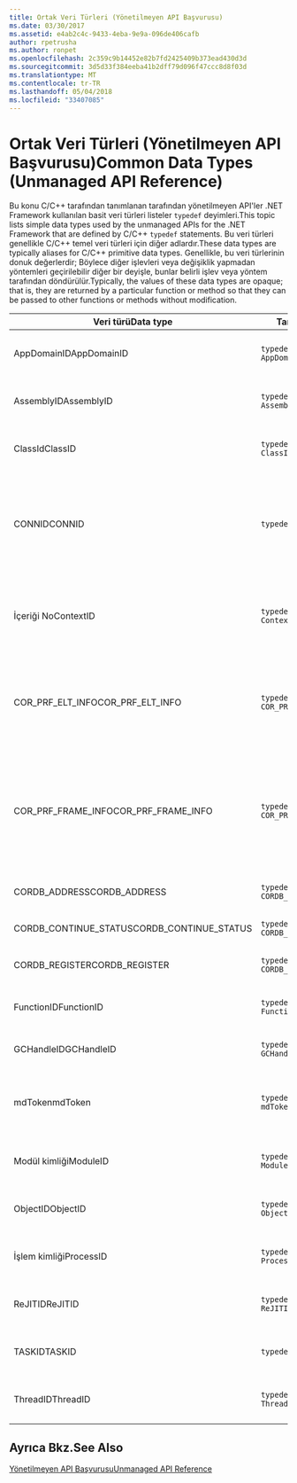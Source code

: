 ```yaml
---
title: Ortak Veri Türleri (Yönetilmeyen API Başvurusu)
ms.date: 03/30/2017
ms.assetid: e4ab2c4c-9433-4eba-9e9a-096de406cafb
author: rpetrusha
ms.author: ronpet
ms.openlocfilehash: 2c359c9b14452e82b7fd2425409b373ead430d3d
ms.sourcegitcommit: 3d5d33f384eeba41b2dff79d096f47ccc8d8f03d
ms.translationtype: MT
ms.contentlocale: tr-TR
ms.lasthandoff: 05/04/2018
ms.locfileid: "33407085"
---
```

# <a name="common-data-types-unmanaged-api-reference"></a><span data-ttu-id="52938-102">Ortak Veri Türleri (Yönetilmeyen API Başvurusu)</span><span class="sxs-lookup"><span data-stu-id="52938-102">Common Data Types (Unmanaged API Reference)</span></span>
<span data-ttu-id="52938-103">Bu konu C/C++ tarafından tanımlanan tarafından yönetilmeyen API'ler .NET Framework kullanılan basit veri türleri listeler `typedef` deyimleri.</span><span class="sxs-lookup"><span data-stu-id="52938-103">This topic lists simple data types used by the unmanaged APIs for the .NET Framework that are defined by C/C++ `typedef` statements.</span></span> <span data-ttu-id="52938-104">Bu veri türleri genellikle C/C++ temel veri türleri için diğer adlardır.</span><span class="sxs-lookup"><span data-stu-id="52938-104">These data types are typically aliases for C/C++ primitive data types.</span></span> <span data-ttu-id="52938-105">Genellikle, bu veri türlerinin donuk değerlerdir; Böylece diğer işlevleri veya değişiklik yapmadan yöntemleri geçirilebilir diğer bir deyişle, bunlar belirli işlev veya yöntem tarafından döndürülür.</span><span class="sxs-lookup"><span data-stu-id="52938-105">Typically, the values of these data types are opaque; that is, they are returned by a particular function or method so that they can be passed to other functions or methods without modification.</span></span>  
  
|<span data-ttu-id="52938-106">Veri türü</span><span class="sxs-lookup"><span data-stu-id="52938-106">Data type</span></span>|<span data-ttu-id="52938-107">Tanım</span><span class="sxs-lookup"><span data-stu-id="52938-107">Definition</span></span>|<span data-ttu-id="52938-108">Tanımlanan</span><span class="sxs-lookup"><span data-stu-id="52938-108">Defined in</span></span>|<span data-ttu-id="52938-109">Açıklama</span><span class="sxs-lookup"><span data-stu-id="52938-109">Description</span></span>|  
|---------------|----------------|----------------|-----------------|  
|<span data-ttu-id="52938-110">AppDomainID</span><span class="sxs-lookup"><span data-stu-id="52938-110">AppDomainID</span></span>|`typedef UINT_PTR AppDomainID;`|<span data-ttu-id="52938-111">corprof.h</span><span class="sxs-lookup"><span data-stu-id="52938-111">corprof.h</span></span>|<span data-ttu-id="52938-112">Uygulama etki alanı tanımlayıcısı.</span><span class="sxs-lookup"><span data-stu-id="52938-112">The identifier of an application domain.</span></span>|  
|<span data-ttu-id="52938-113">AssemblyID</span><span class="sxs-lookup"><span data-stu-id="52938-113">AssemblyID</span></span>|`typedef UINT_PTR AssemblyID;`|<span data-ttu-id="52938-114">corprof.h</span><span class="sxs-lookup"><span data-stu-id="52938-114">corprof.h</span></span>|<span data-ttu-id="52938-115">Bir derleme tanımlayıcı.</span><span class="sxs-lookup"><span data-stu-id="52938-115">The identifier of an assembly.</span></span>|  
|<span data-ttu-id="52938-116">ClassId</span><span class="sxs-lookup"><span data-stu-id="52938-116">ClassID</span></span>|`typedef UINT_PTR ClassID;`|<span data-ttu-id="52938-117">corprof.h</span><span class="sxs-lookup"><span data-stu-id="52938-117">corprof.h</span></span>|<span data-ttu-id="52938-118">Yönetilen sınıf tanımlayıcısı.</span><span class="sxs-lookup"><span data-stu-id="52938-118">The identifier of a managed class.</span></span>|  
|<span data-ttu-id="52938-119">CONNID</span><span class="sxs-lookup"><span data-stu-id="52938-119">CONNID</span></span>|`typedef DWORD CONNID;`|<span data-ttu-id="52938-120">cordebug.h, mscoree.h</span><span class="sxs-lookup"><span data-stu-id="52938-120">cordebug.h, mscoree.h</span></span>|<span data-ttu-id="52938-121">Microsoft SQL Server örneğine bağlı bir iş parçacığı için bağlantı kimliği.</span><span class="sxs-lookup"><span data-stu-id="52938-121">The connection identifier for a thread that is connected to an instance of Microsoft SQL Server.</span></span>|  
|<span data-ttu-id="52938-122">İçeriği No</span><span class="sxs-lookup"><span data-stu-id="52938-122">ContextID</span></span>|`typedef UINT_PTR ContextID;`|<span data-ttu-id="52938-123">corprof.h</span><span class="sxs-lookup"><span data-stu-id="52938-123">corprof.h</span></span>|<span data-ttu-id="52938-124">Belirli bir yönetilen iş parçacığı ile ilişkili Bağlam tanıtıcısı.</span><span class="sxs-lookup"><span data-stu-id="52938-124">The identifier of the context associated with a particular managed thread.</span></span>|  
|<span data-ttu-id="52938-125">COR_PRF_ELT_INFO</span><span class="sxs-lookup"><span data-stu-id="52938-125">COR_PRF_ELT_INFO</span></span>|`typedef UINT_PTR COR_PRF_ELT_INFO;`|<span data-ttu-id="52938-126">corprof.h</span><span class="sxs-lookup"><span data-stu-id="52938-126">corprof.h</span></span>|<span data-ttu-id="52938-127">Belirli Yığın çerçevesi ilgili bilgileri temsil eder donuk işleci.</span><span class="sxs-lookup"><span data-stu-id="52938-127">An opaque handle that represents information about a particular stack frame.</span></span>|  
|<span data-ttu-id="52938-128">COR_PRF_FRAME_INFO</span><span class="sxs-lookup"><span data-stu-id="52938-128">COR_PRF_FRAME_INFO</span></span>|`typedef UINT_PTR COR_PRF_FRAME_INFO;`|<span data-ttu-id="52938-129">corprof.h</span><span class="sxs-lookup"><span data-stu-id="52938-129">corprof.h</span></span>|<span data-ttu-id="52938-130">Bir opak işaret yığın çerçevesi için işler.</span><span class="sxs-lookup"><span data-stu-id="52938-130">An opaque handle that points to a stack frame.</span></span> <span data-ttu-id="52938-131">Geçirilen yalnızca geri çağırma sırasında geçerli değil.</span><span class="sxs-lookup"><span data-stu-id="52938-131">It is valid only during the callback to which it is passed.</span></span>|  
|<span data-ttu-id="52938-132">CORDB_ADDRESS</span><span class="sxs-lookup"><span data-stu-id="52938-132">CORDB_ADDRESS</span></span>|`typedef ULONG64 CORDB_ADDRESS;`|<span data-ttu-id="52938-133">cordebug.h</span><span class="sxs-lookup"><span data-stu-id="52938-133">cordebug.h</span></span>|<span data-ttu-id="52938-134">Bellekteki bir adresi.</span><span class="sxs-lookup"><span data-stu-id="52938-134">An address in memory.</span></span>|  
|<span data-ttu-id="52938-135">CORDB_CONTINUE_STATUS</span><span class="sxs-lookup"><span data-stu-id="52938-135">CORDB_CONTINUE_STATUS</span></span>|`typedef DWORD CORDB_CONTINUE_STATUS;`|<span data-ttu-id="52938-136">cordebug.h</span><span class="sxs-lookup"><span data-stu-id="52938-136">cordebug.h</span></span>|<span data-ttu-id="52938-137">Devamlılık durumu.</span><span class="sxs-lookup"><span data-stu-id="52938-137">The continuation status.</span></span>|  
|<span data-ttu-id="52938-138">CORDB_REGISTER</span><span class="sxs-lookup"><span data-stu-id="52938-138">CORDB_REGISTER</span></span>|`typedef ULONG64 CORDB_REGISTER;`|<span data-ttu-id="52938-139">cordebug.h</span><span class="sxs-lookup"><span data-stu-id="52938-139">cordebug.h</span></span>|<span data-ttu-id="52938-140">Bir CPU kayıt değeri.</span><span class="sxs-lookup"><span data-stu-id="52938-140">The value of a CPU register.</span></span>|  
|<span data-ttu-id="52938-141">FunctionID</span><span class="sxs-lookup"><span data-stu-id="52938-141">FunctionID</span></span>|`typedef UINT_PTR FunctionID;`|<span data-ttu-id="52938-142">corprof.h</span><span class="sxs-lookup"><span data-stu-id="52938-142">corprof.h</span></span>|<span data-ttu-id="52938-143">Bir işlev veya yöntem tanımlayıcısı.</span><span class="sxs-lookup"><span data-stu-id="52938-143">The identifier of a function or method.</span></span>|  
|<span data-ttu-id="52938-144">GCHandleID</span><span class="sxs-lookup"><span data-stu-id="52938-144">GCHandleID</span></span>|`typedef UINT_PTR GCHandleID;`|<span data-ttu-id="52938-145">corprof.h</span><span class="sxs-lookup"><span data-stu-id="52938-145">corprof.h</span></span>|<span data-ttu-id="52938-146">Çöp Toplama işleci.</span><span class="sxs-lookup"><span data-stu-id="52938-146">A garbage collection handle.</span></span>|  
|<span data-ttu-id="52938-147">mdToken</span><span class="sxs-lookup"><span data-stu-id="52938-147">mdToken</span></span>|`typedef UINT32 mdToken;`|<span data-ttu-id="52938-148">corprof.h</span><span class="sxs-lookup"><span data-stu-id="52938-148">corprof.h</span></span>|<span data-ttu-id="52938-149">Meta veri simgesi (meta veri tablosunda bir satırı).</span><span class="sxs-lookup"><span data-stu-id="52938-149">A   metadata token (a row in a metadata table).</span></span>|  
|<span data-ttu-id="52938-150">Modül kimliği</span><span class="sxs-lookup"><span data-stu-id="52938-150">ModuleID</span></span>|`typedef UINT_PTR ModuleID;`|<span data-ttu-id="52938-151">corprof.h</span><span class="sxs-lookup"><span data-stu-id="52938-151">corprof.h</span></span>|<span data-ttu-id="52938-152">Bir derleme modülü tanımlayıcısı.</span><span class="sxs-lookup"><span data-stu-id="52938-152">The identifier of an assembly module.</span></span>|  
|<span data-ttu-id="52938-153">ObjectID</span><span class="sxs-lookup"><span data-stu-id="52938-153">ObjectID</span></span>|`typedef UINT_PTR ObjectID;`|<span data-ttu-id="52938-154">corprof.h</span><span class="sxs-lookup"><span data-stu-id="52938-154">corprof.h</span></span>|<span data-ttu-id="52938-155">Bir nesne tanımlayıcısı.</span><span class="sxs-lookup"><span data-stu-id="52938-155">The identifier of an object.</span></span>|  
|<span data-ttu-id="52938-156">İşlem kimliği</span><span class="sxs-lookup"><span data-stu-id="52938-156">ProcessID</span></span>|`typedef UINT_PTR ProcessID;`|<span data-ttu-id="52938-157">corprof.h</span><span class="sxs-lookup"><span data-stu-id="52938-157">corprof.h</span></span>|<span data-ttu-id="52938-158">Yönetilen bir işlem tanıtıcısı.</span><span class="sxs-lookup"><span data-stu-id="52938-158">The identifier of a managed process.</span></span>|  
|<span data-ttu-id="52938-159">ReJITID</span><span class="sxs-lookup"><span data-stu-id="52938-159">ReJITID</span></span>|`typedef UINT_PTR ReJITID;`|<span data-ttu-id="52938-160">corprof.h</span><span class="sxs-lookup"><span data-stu-id="52938-160">corprof.h</span></span>|<span data-ttu-id="52938-161">Jitted işlevi tanımlayıcısı.</span><span class="sxs-lookup"><span data-stu-id="52938-161">The identifier of a jitted function.</span></span>|  
|<span data-ttu-id="52938-162">TASKID</span><span class="sxs-lookup"><span data-stu-id="52938-162">TASKID</span></span>|`typedef UINT64 TASKID;`|<span data-ttu-id="52938-163">cordebug.h, mscoree.h</span><span class="sxs-lookup"><span data-stu-id="52938-163">cordebug.h, mscoree.h</span></span>|<span data-ttu-id="52938-164">Tanıtıcısı bir [Iclrtask](../../../docs/framework/unmanaged-api/hosting/iclrtask-interface.md) örneği.</span><span class="sxs-lookup"><span data-stu-id="52938-164">The identifier of an [ICLRTask](../../../docs/framework/unmanaged-api/hosting/iclrtask-interface.md) instance.</span></span>|  
|<span data-ttu-id="52938-165">ThreadID</span><span class="sxs-lookup"><span data-stu-id="52938-165">ThreadID</span></span>|`typedef UINT_PTR ThreadID;`|<span data-ttu-id="52938-166">corprof.h</span><span class="sxs-lookup"><span data-stu-id="52938-166">corprof.h</span></span>|<span data-ttu-id="52938-167">Yönetilen iş parçacığı tanımlayıcısı.</span><span class="sxs-lookup"><span data-stu-id="52938-167">The identifier of a managed thread.</span></span>|  
  
## <a name="see-also"></a><span data-ttu-id="52938-168">Ayrıca Bkz.</span><span class="sxs-lookup"><span data-stu-id="52938-168">See Also</span></span>  
 [<span data-ttu-id="52938-169">Yönetilmeyen API Başvurusu</span><span class="sxs-lookup"><span data-stu-id="52938-169">Unmanaged API Reference</span></span>](../../../docs/framework/unmanaged-api/index.md)
